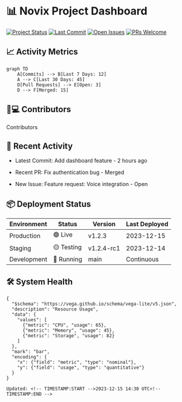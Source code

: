 # 📊 Novix Project Dashboard

[![Project Status](https://img.shields.io/badge/Status-Active-success?style=flat-square)](https://github.com/AInovix/novix)
[![Last Commit](https://img.shields.io/github/last-commit/yourusername/novix?color=blue&style=flat-square)](https://github.com/AInovix/novix/commits/main)
[![Open Issues](https://img.shields.io/github/issues-raw/yourusername/novix?color=critical&style=flat-square)](https://github.com/AInovix/novix/issues)
[![PRs Welcome](https://img.shields.io/badge/PRs-Welcome-success?style=flat-square)](https://github.com/AInovix/novix/pulls)

## 📈 Activity Metrics
```mermaid
graph TD
    A[Commits] --> B[Last 7 Days: 12]
    A --> C[Last 30 Days: 45]
    D[Pull Requests] --> E[Open: 3]
    D --> F[Merged: 15]
```
## 🧑💻 Contributors
<!-- CONTRIBUTORS:START -->
Contributors

<!-- CONTRIBUTORS:END -->
## 📅 Recent Activity
<!-- ACTIVITY:START -->
* Latest Commit: Add dashboard feature - 2 hours ago

* Recent PR: Fix authentication bug - Merged

* New Issue: Feature request: Voice integration - Open

<!-- ACTIVITY:END -->
## 📦 Deployment Status
| Environment | Status     | Version     | Last Deployed |
|-------------|------------|-------------|---------------|
| Production  | 🟢 Live    | v1.2.3      | 2023-12-15    |
| Staging     | 🟡 Testing | v1.2.4-rc1  | 2023-12-14    |
| Development | 🔄 Running | main        | Continuous    |

## 🛠️ System Health
```vegelite
{
  "$schema": "https://vega.github.io/schema/vega-lite/v5.json",
  "description": "Resource Usage",
  "data": {
    "values": [
      {"metric": "CPU", "usage": 65},
      {"metric": "Memory", "usage": 45},
      {"metric": "Storage", "usage": 82}
    ]
  },
  "mark": "bar",
  "encoding": {
    "x": {"field": "metric", "type": "nominal"},
    "y": {"field": "usage", "type": "quantitative"}
  }
}

Updated: <!-- TIMESTAMP:START -->2023-12-15 14:30 UTC<!-- TIMESTAMP:END -->

